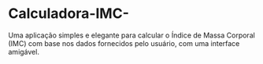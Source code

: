 # Calculadora-IMC-
Uma aplicação simples e elegante para calcular o Índice de Massa Corporal (IMC) com base nos dados fornecidos pelo usuário, com uma interface amigável.
